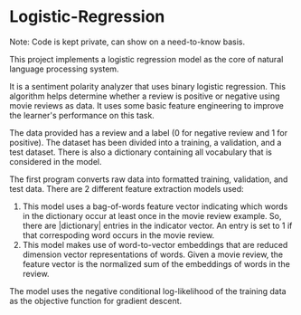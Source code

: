 # Logistic-Regression

Note: Code is kept private, can show on a need-to-know basis.

This project implements a logistic regression model as the core of natural language processing system.

It is a sentiment polarity analyzer that uses binary logistic regression. This algorithm helps determine whether a review is positive or negative using movie reviews as data. It uses some basic feature engineering to improve the learner's performance on this task. 

The data provided has a review and a label (0 for negative review and 1 for positive). The dataset has been divided into a training, a validation, and a test dataset. There is also a dictionary containing all vocabulary that is considered in the model. 

The first program converts raw data into formatted training, validation, and test data. There are 2 different feature extraction models used:

1. This model uses a bag-of-words feature vector indicating which words in the dictionary occur at least once in the movie review example. So, there are |dictionary| entries in the indicator vector. An entry is set to 1 if that correspoding word occurs in the movie review.
2. This model makes use of word-to-vector embeddings that are reduced dimension vector representations of words. Given a movie review, the feature vector is the normalized sum of the embeddings of words in the review.

The model uses the negative conditional log-likelihood of the training data as the objective function for gradient descent.
